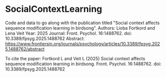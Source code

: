 # SocialContextLearning

Code and data to go along with the publication titled "Social context affects sequence modification learning in birdsong".
Authors: Lioba Fortkord and Lena Veit
Year: 2025
Journal: Front. Psychol. 16:1488762. doi: 10.3389/fpsyg.2025.1488762
Abstract: https://www.frontiersin.org/journals/psychology/articles/10.3389/fpsyg.2025.1488762/abstract


To cite the paper:
Fortkord L and Veit L (2025) Social context affects sequence modification learning in birdsong. Front. Psychol. 16:1488762. doi: 10.3389/fpsyg.2025.1488762
